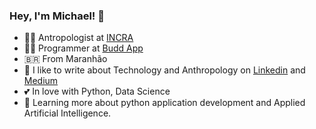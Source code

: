 ### Hey, I'm Michael! 👋


- :technologist: Antropologist at [INCRA](https://incra.gov.br)
- :technologist: Programmer at [Budd App](https://www.buddapp.com/)
- :brazil: From Maranhão
- :notebook: I like to write about Technology and Anthropology on [Linkedin](https://www.linkedin.com/in/michael-cardoso-84a9a0b2/) and [Medium](https://medium.com/@mjcursodatascience)
- :two_hearts: In love with Python, Data Science
- :seedling: Learning more about python application development and Applied Artificial Intelligence.

